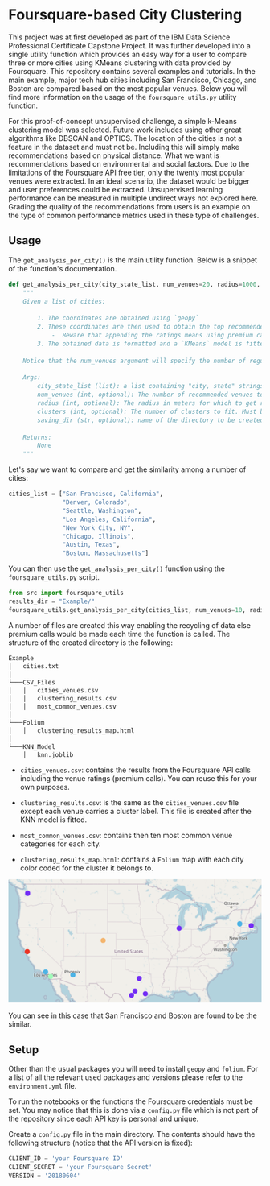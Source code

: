 # Foursquare-based City Clustering

This project was at first developed as part of the IBM Data Science Professional Certificate Capstone Project. It was further developed into a single utility function which provides an easy way for a user to compare three or more cities using KMeans clustering with data provided by Foursquare. This repository contains several examples and tutorials. In the main example, major tech hub cities including San Francisco, Chicago, and Boston are compared based on the most popular venues. Below you will find more information on the usage of the `foursquare_utils.py` utility function.

For this proof-of-concept unsupervised challenge, a simple k-Means clustering model was selected. Future work includes using other great algorithms like DBSCAN and OPTICS. The location of the cities is not a feature in the dataset and must not be. Including this will simply make recommendations based on physical distance. What we want is recommendations based on environmental and social factors. Due to the limitations of the Foursquare API free tier, only the twenty most popular venues were extracted. In an ideal scenario, the dataset would be bigger and user preferences could be extracted. Unsupervised learning performance can be measured in multiple undirect ways not explored here. Grading the quality of the recommendations from users is an example on the type of common performance metrics used in these type of challenges. 

## Usage

The `get_analysis_per_city()` is the main utility function. Below is a snippet of the function's documentation. 

```python
def get_analysis_per_city(city_state_list, num_venues=20, radius=1000, clusters=3, saving_dir=None):
    """
    Given a list of cities:

        1. The coordinates are obtained using `geopy`
        2. These coordinates are then used to obtain the top recommended venues and the respective ratings using `Foursquare`.
            -  Beware that appending the ratings means using premium calls. 
        3. The obtained data is formatted and a `KMeans` model is fitted using `k` user-defined clusters. Similar cities are grouped together.

    Notice that the num_venues argument will specify the number of regular and premium calls for each city.

    Args:
        city_state_list (list): a list containing "city, state" strings for analysis.
        num_venues (int, optional): The number of recommended venues to get. Defaults to 20.
        radius (int, optional): The radius in meters for which to get recommended venues. Defaults to 1000.
        clusters (int, optional): The number of clusters to fit. Must be at most the number of cities queried. Defaults to 3.
        saving_dir (str, optional): name of the directory to be created where the results will be stored. Defaults to None.

    Returns:
        None
    """    
```

Let's say we want to compare and get the similarity among a number of cities:

```python
cities_list = ["San Francisco, California", 
               "Denver, Colorado", 
               "Seattle, Washington", 
               "Los Angeles, California", 
               "New York City, NY", 
               "Chicago, Illinois", 
               "Austin, Texas", 
               "Boston, Massachusetts"]
```

You can then use the `get_analysis_per_city()` function using the `foursquare_utils.py` script.

```python
from src import foursquare_utils
results_dir = "Example/"
foursquare_utils.get_analysis_per_city(cities_list, num_venues=10, radius=1000, clusters=3, saving_dir=results_dir)
```

A number of files are created this way enabling the recycling of data else premium calls would be made each time the function is called. The structure of the created directory is the following:

```
Example
│   cities.txt    
│
└───CSV_Files
│   │   cities_venues.csv
│   │   clustering_results.csv
│   │   most_common_venues.csv
│   
└───Folium
│   │   clustering_results_map.html
│
└───KNN_Model
    │   knn.joblib
```


- `cities_venues.csv`: contains the results from the Foursquare API calls including the venue ratings (premium calls). You can reuse this for your own purposes. 

- `clustering_results.csv`: is the same as the `cities_venues.csv` file except each venue carries a cluster label. This file is created after the KNN model is fitted. 

- `most_common_venues.csv`: contains then ten most common venue categories for each city. 

- `clustering_results_map.html`: contains a `Folium` map with each city color coded for the cluster it belongs to. 

![Folium Map](figures/map3.png)

You can see in this case that San Francisco and Boston are found to be the similar. 


## Setup

Other than the usual packages you will need to install `geopy` and `folium`. For a list of all the relevant used packages and versions please refer to the `environment.yml` file. 

To run the notebooks or the functions the Foursquare credentials must be set. You may notice that this is done via a `config.py` file which is not part of the repository since each API key is personal and unique.

Create a `config.py` file in the main directory. The contents should have the following structure (notice that the API version is fixed):

```python
CLIENT_ID = 'your Foursquare ID'
CLIENT_SECRET = 'your Foursquare Secret'
VERSION = '20180604'
```